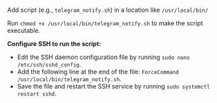 

Add script (e.g., `telegram_notify.sh`) in a location like `/usr/local/bin/`

Run `chmod +x /usr/local/bin/telegram_notify.sh` to make the script executable.

**Configure SSH to run the script:**
   - Edit the SSH daemon configuration file by running `sudo nano /etc/ssh/sshd_config`.
   - Add the following line at the end of the file: `ForceCommand /usr/local/bin/telegram_notify.sh`.
   - Save the file and restart the SSH service by running `sudo systemctl restart sshd`.
